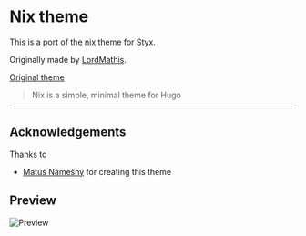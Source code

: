 # Nix theme

This is a port of the [nix](https://github.com/LordMathis/hugo-theme-nix/) theme for Styx.

Originally made by [LordMathis](https://github.com/LordMathis).

[Original theme](https://github.com/digitalcraftsman/hugo-agency-theme)

> Nix is a simple, minimal theme for Hugo
---

## Acknowledgements 

Thanks to

- [Matúš Námešný](https://github.com/LordMathis) for creating this theme

## Preview

![Preview](/screen.png)


